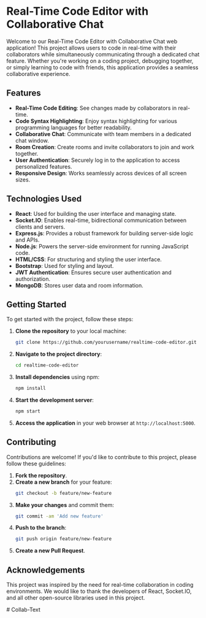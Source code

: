 # Real-Time Code Editor with Collaborative Chat

Welcome to our Real-Time Code Editor with Collaborative Chat web application! This project allows users to code in real-time with their collaborators while simultaneously communicating through a dedicated chat feature. Whether you're working on a coding project, debugging together, or simply learning to code with friends, this application provides a seamless collaborative experience.

## Features

- **Real-Time Code Editing**: See changes made by collaborators in real-time.
- **Code Syntax Highlighting**: Enjoy syntax highlighting for various programming languages for better readability.
- **Collaborative Chat**: Communicate with team members in a dedicated chat window.
- **Room Creation**: Create rooms and invite collaborators to join and work together.
- **User Authentication**: Securely log in to the application to access personalized features.
- **Responsive Design**: Works seamlessly across devices of all screen sizes.

## Technologies Used

- **React**: Used for building the user interface and managing state.
- **Socket.IO**: Enables real-time, bidirectional communication between clients and servers.
- **Express.js**: Provides a robust framework for building server-side logic and APIs.
- **Node.js**: Powers the server-side environment for running JavaScript code.
- **HTML/CSS**: For structuring and styling the user interface.
- **Bootstrap**: Used for styling and layout.
- **JWT Authentication**: Ensures secure user authentication and authorization.
- **MongoDB**: Stores user data and room information.

## Getting Started

To get started with the project, follow these steps:

1. **Clone the repository** to your local machine:
    ```bash
    git clone https://github.com/yourusername/realtime-code-editor.git
    ```
2. **Navigate to the project directory**:
    ```bash
    cd realtime-code-editor
    ```
3. **Install dependencies** using npm:
    ```bash
    npm install
    ```
4. **Start the development server**:
    ```bash
    npm start
    ```
5. **Access the application** in your web browser at `http://localhost:5000`.

## Contributing

Contributions are welcome! If you'd like to contribute to this project, please follow these guidelines:

1. **Fork the repository**.
2. **Create a new branch** for your feature:
    ```bash
    git checkout -b feature/new-feature
    ```
3. **Make your changes** and commit them:
    ```bash
    git commit -am 'Add new feature'
    ```
4. **Push to the branch**:
    ```bash
    git push origin feature/new-feature
    ```
5. **Create a new Pull Request**.

## Acknowledgements

This project was inspired by the need for real-time collaboration in coding environments. We would like to thank the developers of React, Socket.IO, and all other open-source libraries used in this project.

#   C o l l a b - T e x t  
 